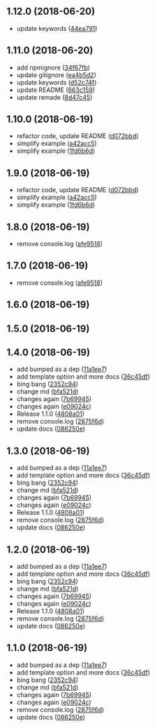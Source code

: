 <a name="1.12.0"></a>
## 1.12.0 (2018-06-20)

* update keywords ([44ea791](https://github.com/kbariotis/gatsby-plugin-paginate/commit/44ea791))



<a name="1.11.0"></a>
## 1.11.0 (2018-06-20)

* add npmignore ([34f67fb](https://github.com/kbariotis/gatsby-plugin-paginate/commit/34f67fb))
* update gitignore ([ea4b5d2](https://github.com/kbariotis/gatsby-plugin-paginate/commit/ea4b5d2))
* update keywords ([d52c74f](https://github.com/kbariotis/gatsby-plugin-paginate/commit/d52c74f))
* update README ([663c159](https://github.com/kbariotis/gatsby-plugin-paginate/commit/663c159))
* update remade ([8d47c45](https://github.com/kbariotis/gatsby-plugin-paginate/commit/8d47c45))



<a name="1.10.0"></a>
## 1.10.0 (2018-06-19)

* refactor code, update README ([d072bbd](https://github.com/kbariotis/gatsby-plugin-paginate/commit/d072bbd))
* simplify example ([a42acc5](https://github.com/kbariotis/gatsby-plugin-paginate/commit/a42acc5))
* simplify example ([1fd6b6d](https://github.com/kbariotis/gatsby-plugin-paginate/commit/1fd6b6d))



<a name="1.9.0"></a>
## 1.9.0 (2018-06-19)

* refactor code, update README ([d072bbd](https://github.com/kbariotis/gatsby-plugin-paginate/commit/d072bbd))
* simplify example ([a42acc5](https://github.com/kbariotis/gatsby-plugin-paginate/commit/a42acc5))
* simplify example ([1fd6b6d](https://github.com/kbariotis/gatsby-plugin-paginate/commit/1fd6b6d))



<a name="1.8.0"></a>
## 1.8.0 (2018-06-19)

* remove console.log ([afe9518](https://github.com/kbariotis/gatsby-plugin-paginate/commit/afe9518))



<a name="1.7.0"></a>
## 1.7.0 (2018-06-19)

* remove console.log ([afe9518](https://github.com/kbariotis/gatsby-plugin-paginate/commit/afe9518))



<a name="1.6.0"></a>
## 1.6.0 (2018-06-19)




<a name="1.5.0"></a>
## 1.5.0 (2018-06-19)




<a name="1.4.0"></a>
## 1.4.0 (2018-06-19)

* add bumped as a dep ([11a1ee7](https://github.com/kbariotis/gatsby-plugin-paginate/commit/11a1ee7))
* add template option and more docs ([36c45df](https://github.com/kbariotis/gatsby-plugin-paginate/commit/36c45df))
* bing bang ([2352c94](https://github.com/kbariotis/gatsby-plugin-paginate/commit/2352c94))
* change md ([bfa521d](https://github.com/kbariotis/gatsby-plugin-paginate/commit/bfa521d))
* changes again ([7b69945](https://github.com/kbariotis/gatsby-plugin-paginate/commit/7b69945))
* changes again ([e09024c](https://github.com/kbariotis/gatsby-plugin-paginate/commit/e09024c))
* Release 1.1.0 ([4808a01](https://github.com/kbariotis/gatsby-plugin-paginate/commit/4808a01))
* remove console.log ([2875f6d](https://github.com/kbariotis/gatsby-plugin-paginate/commit/2875f6d))
* update docs ([086250e](https://github.com/kbariotis/gatsby-plugin-paginate/commit/086250e))



<a name="1.3.0"></a>
## 1.3.0 (2018-06-19)

* add bumped as a dep ([11a1ee7](https://github.com/kbariotis/gatsby-plugin-paginate/commit/11a1ee7))
* add template option and more docs ([36c45df](https://github.com/kbariotis/gatsby-plugin-paginate/commit/36c45df))
* bing bang ([2352c94](https://github.com/kbariotis/gatsby-plugin-paginate/commit/2352c94))
* change md ([bfa521d](https://github.com/kbariotis/gatsby-plugin-paginate/commit/bfa521d))
* changes again ([7b69945](https://github.com/kbariotis/gatsby-plugin-paginate/commit/7b69945))
* changes again ([e09024c](https://github.com/kbariotis/gatsby-plugin-paginate/commit/e09024c))
* Release 1.1.0 ([4808a01](https://github.com/kbariotis/gatsby-plugin-paginate/commit/4808a01))
* remove console.log ([2875f6d](https://github.com/kbariotis/gatsby-plugin-paginate/commit/2875f6d))
* update docs ([086250e](https://github.com/kbariotis/gatsby-plugin-paginate/commit/086250e))



<a name="1.2.0"></a>
## 1.2.0 (2018-06-19)

* add bumped as a dep ([11a1ee7](https://github.com/kbariotis/gatsby-plugin-paginate/commit/11a1ee7))
* add template option and more docs ([36c45df](https://github.com/kbariotis/gatsby-plugin-paginate/commit/36c45df))
* bing bang ([2352c94](https://github.com/kbariotis/gatsby-plugin-paginate/commit/2352c94))
* change md ([bfa521d](https://github.com/kbariotis/gatsby-plugin-paginate/commit/bfa521d))
* changes again ([7b69945](https://github.com/kbariotis/gatsby-plugin-paginate/commit/7b69945))
* changes again ([e09024c](https://github.com/kbariotis/gatsby-plugin-paginate/commit/e09024c))
* Release 1.1.0 ([4808a01](https://github.com/kbariotis/gatsby-plugin-paginate/commit/4808a01))
* remove console.log ([2875f6d](https://github.com/kbariotis/gatsby-plugin-paginate/commit/2875f6d))
* update docs ([086250e](https://github.com/kbariotis/gatsby-plugin-paginate/commit/086250e))



<a name="1.1.0"></a>
## 1.1.0 (2018-06-19)

* add bumped as a dep ([11a1ee7](https://github.com/kbariotis/gatsby-plugin-paginate/commit/11a1ee7))
* add template option and more docs ([36c45df](https://github.com/kbariotis/gatsby-plugin-paginate/commit/36c45df))
* bing bang ([2352c94](https://github.com/kbariotis/gatsby-plugin-paginate/commit/2352c94))
* change md ([bfa521d](https://github.com/kbariotis/gatsby-plugin-paginate/commit/bfa521d))
* changes again ([7b69945](https://github.com/kbariotis/gatsby-plugin-paginate/commit/7b69945))
* changes again ([e09024c](https://github.com/kbariotis/gatsby-plugin-paginate/commit/e09024c))
* remove console.log ([2875f6d](https://github.com/kbariotis/gatsby-plugin-paginate/commit/2875f6d))
* update docs ([086250e](https://github.com/kbariotis/gatsby-plugin-paginate/commit/086250e))



